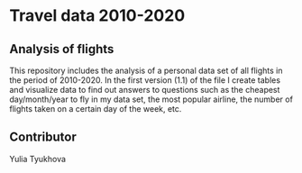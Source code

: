 # Travel data 2010-2020
## Analysis of flights

This repository includes the analysis of a personal data set of all flights in the period of 2010-2020. 
In the first version (1.1) of the file I create tables and visualize data to find out answers to questions such as the cheapest day/month/year to fly in my data set, the most popular airline, the number of flights taken on a certain day of the week, etc.


## Contributor
Yulia Tyukhova
